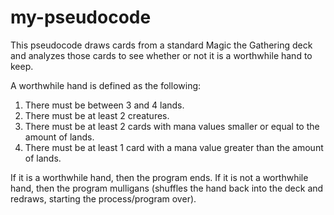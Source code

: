 # my-pseudocode

This pseudocode draws cards from a standard Magic the Gathering deck and
analyzes those cards to see whether or not it is a worthwhile hand to keep.

A worthwhile hand is defined as the following:
1. There must be between 3 and 4 lands.
2. There must be at least 2 creatures.
3. There must be at least 2 cards with mana values smaller or equal to the amount of lands.
4. There must be at least 1 card with a mana value greater than the amount of lands.

If it is a worthwhile hand, then the program ends. If it is not a worthwhile
hand, then the program mulligans (shuffles the hand back into the deck and redraws, starting the 
process/program over).
